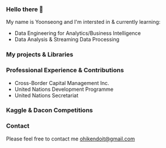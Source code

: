 ### Hello there 👋

My name is Yoonseong and I'm intersted in & currently learning:  
- Data Engineering for Analytics/Business Intelligence
- Data Analysis & Streaming Data Processing

### My projects & Libraries
   
### Professional Experience & Contributions
- Cross-Border Capital Management Inc.
- United Nations Development Programme
- United Nations Secretariat

### Kaggle & Dacon Competitions

### Contact   
Please feel free to contact me
ohikendoit@gmail.com

<!--
**ohikendoit/ohikendoit** is a ✨ _special_ ✨ repository because its `README.md` (this file) appears on your GitHub profile.

Here are some ideas to get you started:

- 🔭 I’m currently working on ...
- 🌱 I’m currently learning ...
- 👯 I’m looking to collaborate on ...
- 🤔 I’m looking for help with ...
- 💬 Ask me about ...
- 📫 How to reach me: ...
- 😄 Pronouns: ...
- ⚡ Fun fact: ...
-->
